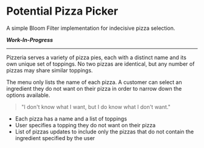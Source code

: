 # Potential Pizza Picker

A simple Bloom Filter implementation for indecisive pizza selection.

_**Work-In-Progress**_

---

Pizzeria serves a variety of pizza pies, each with a distinct name and its own unique set of toppings. No two pizzas are identical, but any number of pizzas may share similar toppings.

The menu only lists the name of each pizza. A customer can select an ingredient they do not want on their pizza in order to narrow down the options available.

> "I don't know what I want, but I do know what I don't want."

- Each pizza has a name and a list of toppings
- User specifies a topping they do not want on their pizza
- List of pizzas updates to include only the pizzas that do not contain the ingredient specified by the user
